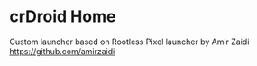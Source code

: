 # crDroid Home
Custom launcher based on Rootless Pixel launcher by Amir Zaidi
https://github.com/amirzaidi

